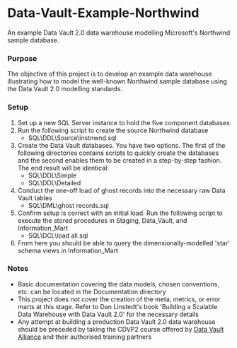 # Data-Vault-Example-Northwind

An example Data Vault 2.0 data warehouse modelling Microsoft's Northwind sample database.


### Purpose

The objective of this project is to develop an example data warehouse illustrating how to model the well-known Northwind sample database using the Data Vault 2.0 modelling standards.


### Setup

1. Set up a new SQL Server instance to hold the five component databases
2. Run the following script to create the source Northwind database
	* SQL\DDL\Source\instnwnd.sql
3. Create the Data Vault databases. You have two options. The first of the following directories contains scripts to quickly create the databases and the second enables them to be created in a step-by-step fashion. The end result will be identical:
	* SQL\DDL\Simple  
	* SQL\DDL\Detailed  
4. Conduct the one-off load of ghost records into the necessary raw Data Vault tables
	* SQL\DML\ghost records.sql
5. Confirm setup is correct with an initial load. Run the following script to execute the stored procedures in Staging, Data_Vault, and Information_Mart
	* SQL\DCL\load all.sql
6. From here you should be able to query the dimensionally-modelled 'star' schema views in Information_Mart


### Notes

- Basic documentation covering the data models, chosen conventions, etc. can be located in the Documentation directory
- This project does not cover the creation of the meta, metrics, or error marts at this stage. Refer to Dan Linstedt's book 'Building a Scalable Data Warehouse with Data Vault 2.0' for the necessary details
- Any attempt at building a production Data Vault 2.0 data warehouse should be preceded by taking the CDVP2 course offered by [Data Vault Alliance](https://datavaultalliance.com/) and their authorised training partners
